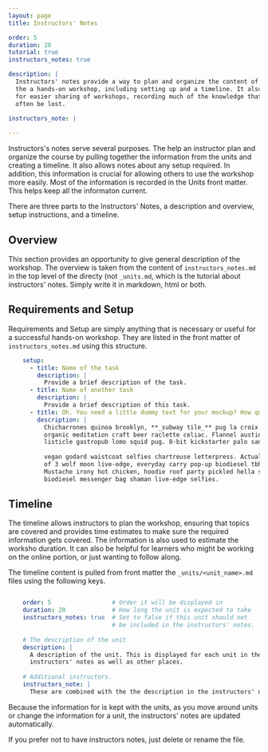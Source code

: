 ```yaml
---
layout: page
title: Instructors' Notes

order: 5
duration: 20
tutorial: true
instructors_notes: true

description: |
  Instructors' notes provide a way to plan and organize the content of 
  the a hands-on workshop, including setting up and a timeline. It also allows 
  for easier sharing of workshops, recording much of the knowledge that can 
  often be lost. 
  
instructors_note: |

---
```


Instructors's notes serve several purposes. The help an instructor plan 
and organize the course by pulling together the information from the 
units and creating a timeline. It also allows notes about any setup required.
In addition, this information is crucial for allowing others to use the 
workshop more easily. Most of the information is recorded in the 
Units front matter. This helps keep all the informaton current.

There are three parts to the Instructors' Notes,  a description and overview,
setup instructions, and a timeline.

## Overview

This section provides an opportunity to give general description of the workshop.
The overview is taken from the content of `instructors_notes.md` in the top
level of the directy (not `_units.md`, which is the tutorial about instructors' 
notes. Simply write it in markdown, html or both.

## Requirements and Setup

Requirements and Setup are simply anything that is necessary or useful for
a successful hands-on workshop. They are listed in the front matter of 
`instructors_notes.md` using this structure.

```yml
    setup:
      - title: Name of the task
        description: |
          Provide a brief description of the task.
      - title: Name of another task
        description: |
          Provide a brief description of this task.
      - title: Oh. You need a little dummy text for your mockup? How quaint.
        description: |
          Chicharrones quinoa brooklyn, **_subway tile_** pug la croix activated charcoal 
          organic meditation craft beer raclette celiac. Flannel austin craft beer 
          listicle gastropub lomo squid pug. 8-bit kickstarter palo santo marfa 
    
          vegan godard waistcoat selfies chartreuse letterpress. Actually hell 
          of 3 wolf moon live-edge, everyday carry pop-up biodiesel tbh. 
          Mustache irony hot chicken, hoodie roof party pickled hella sartorial 
          biodiesel messenger bag shaman live-edge selfies.
```

## Timeline

The timeline allows instructors to plan the workshop, ensuring that topics are
covered and provides time estimates to make sure the required information gets
covered. The information is also used to estimate the worksho duration. It
can also be helpful for learners who might be working on the online portion,
or just wanting to follow along.

The timeline content is pulled from front matter the `_units/<unit_name>.md` 
files using the following keys.

```yml

    order: 5                 # Order it will be displayed in 
    duration: 20             # How long the unit is expected to take
    instructors_notes: true  # Set to false if this unit should not 
                             # be included in the instructors' notes.
    
    # The description of the unit
    description: |
      A description of the unit. This is displayed for each unit in the
      instructors' notes as well as other places.
    
    # Additional instructors.
    instructors_note: |
      These are combined with the the description in the instructors' notes.

```

Because the information for is kept with the units, as you move around units
or change the information for a unit, the instructors' notes are updated 
automatically.

If you prefer not to have instructors notes, just delete or rename the file.
